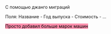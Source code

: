 С помощью джанго миграций

Поля: 
Название -
Год выпуска - 
Стоимость - 
...

<mark style="background: #FF5582A6;">Просто добавил больше марок машин</mark>
